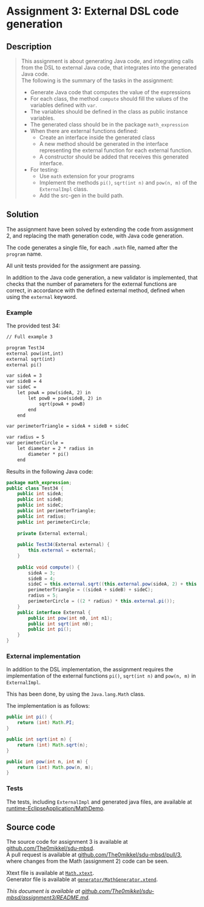 # Assignment 3: External DSL code generation

## Description

> This assignment is about generating Java code, and integrating calls from the DSL to external Java code, that integrates into the generated Java code.  
> The following is the summary of the tasks in the assignment:
> - Generate Java code that computes the value of the expressions
> - For each class, the method `compute` should fill the values of the variables defined with `var`.
> - The variables should be defined in the class as public instance variables.
> - The generated class should be in the package `math_expression`
> - When there are external functions defined:
>   - Create an interface inside the generated class
>   - A new method should be generated in the interface representing the external function for each external function.
>   - A constructor should be added that receives this generated interface.
> - For testing:
>   - Use `math` extension for your programs
>   - Implement the methods `pi()`, `sqrt(int n)` and `pow(n, m)` of the `ExternalImpl` class.
>   - Add the src-gen in the build path.

## Solution

The assignment have been solved by extending the code from assignment 2, and replacing the math generation code, with Java code generation.

The code generates a single file, for each `.math` file, named after the `program` name.

All unit tests provided for the assignment are passing.

In addition to the Java code generation, a new validator is implemented, that checks that the number of parameters for the external functions are correct, in accordance with the defined external method, defined when using the `external` keyword.

### Example

The provided test 34:
```txt
// Full example 3

program Test34
external pow(int,int)
external sqrt(int)
external pi()

var sideA = 3
var sideB = 4
var sideC = 
	let powA = pow(sideA, 2) in
		let powB = pow(sideB, 2) in
			sqrt(powA + powB)
		end
	end 

var perimeterTriangle = sideA + sideB + sideC

var radius = 5
var perimeterCircle = 
	let diameter = 2 * radius in
		diameter * pi()
	end
```

Results in the following Java code:

```java
package math_expression;
public class Test34 {
	public int sideA;
	public int sideB;
	public int sideC;
	public int perimeterTriangle;
	public int radius;
	public int perimeterCircle;
	
	private External external;
	
	public Test34(External external) {
	    this.external = external;
	}
	
	public void compute() {
		sideA = 3;
		sideB = 4;
		sideC = this.external.sqrt((this.external.pow(sideA, 2) + this.external.pow(sideB, 2)));
		perimeterTriangle = ((sideA + sideB) + sideC);
		radius = 5;
		perimeterCircle = ((2 * radius) * this.external.pi());
	}
	public interface External {
		public int pow(int n0, int n1);
		public int sqrt(int n0);
		public int pi();
	}
}
```

### External implementation

In addition to the DSL implementation, the assignment requires the implementation of the external functions `pi()`, `sqrt(int n)` and `pow(n, m)` in `ExternalImpl`.

This has been done, by using the ``Java.lang.Math`` class.

The implementation is as follows:

```java
public int pi() {
	return (int) Math.PI;
}

public int sqrt(int n) {
	return (int) Math.sqrt(n);
}

public int pow(int n, int m) {
	return (int) Math.pow(n, m);
}
```

### Tests

The tests, including `ExternalImpl` and generated java files, are available at [runtime-EclipseApplication/MathDemo](https://github.com/The0mikkel/sdu-mbsd/blob/main/assignment3/runtime-EclipseApplication/MathDemo).

## Source code

The source code for assignment 3 is available at [github.com/The0mikkel/sdu-mbsd](https://github.com/The0mikkel/sdu-mbsd).  
A pull request is available at [github.com/The0mikkel/sdu-mbsd/pull/3](https://github.com/The0mikkel/sdu-mbsd/pull/3), where changes from the Math (assignment 2) code can be seen.

Xtext file is available at [`Math.xtext`](https://github.com/The0mikkel/sdu-mbsd/blob/main/assignment3/dk.sdu.mmmi.mdsd.math/src/dk/sdu/mmmi/mdsd/Math.xtext).  
Generator file is available at [`generator/MathGenerator.xtend`](https://github.com/The0mikkel/sdu-mbsd/blob/main/assignment3/dk.sdu.mmmi.mdsd.math/src/dk/sdu/mmmi/mdsd/generator/MathGenerator.xtend).

*This document is available at [github.com/The0mikkel/sdu-mbsd/assignment3/README.md](https://github.com/The0mikkel/sdu-mbsd/tree/main/assignment3/README.md).*
